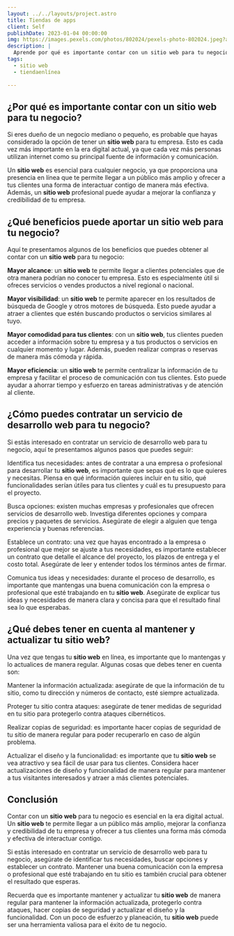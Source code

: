 ```yaml
---
layout: ../../layouts/project.astro
title: Tiendas de apps
client: Self
publishDate: 2023-01-04 00:00:00
img: https://images.pexels.com/photos/802024/pexels-photo-802024.jpeg?auto=compress&cs=tinysrgb&w=1260&h=750&dpr=1
description: |
  Aprende por qué es importante contar con un sitio web para tu negocio y cómo contratar un servicio de desarrollo web para mejorar tu presencia en línea. Descubre los beneficios que puede aportar un sitio web y cómo mantenerlo y actualizarlo para aprovechar al máximo su potencial.
tags:
  - sitio web   
  - tiendaenlínea
  
---
```


## ¿Por qué es importante contar con un **sitio web** para tu negocio?
Si eres dueño de un negocio mediano o pequeño, es probable que hayas considerado la opción de tener un **sitio web** para tu empresa. Esto es cada vez más importante en la era digital actual, ya que cada vez más personas utilizan internet como su principal fuente de información y comunicación.

Un **sitio web** es esencial para cualquier negocio, ya que proporciona una presencia en línea que te permite llegar a un público más amplio y ofrecer a tus clientes una forma de interactuar contigo de manera más efectiva. Además, un **sitio web** profesional puede ayudar a mejorar la confianza y credibilidad de tu empresa.

## ¿Qué beneficios puede aportar un **sitio web** para tu negocio?
Aquí te presentamos algunos de los beneficios que puedes obtener al contar con un **sitio web** para tu negocio:

**Mayor alcance**: un **sitio web** te permite llegar a clientes potenciales que de otra manera podrían no conocer tu empresa. Esto es especialmente útil si ofreces servicios o vendes productos a nivel regional o nacional.

**Mayor visibilidad**: un **sitio web** te permite aparecer en los resultados de búsqueda de Google y otros motores de búsqueda. Esto puede ayudar a atraer a clientes que estén buscando productos o servicios similares al tuyo.

**Mayor comodidad para tus clientes**: con un **sitio web**, tus clientes pueden acceder a información sobre tu empresa y a tus productos o servicios en cualquier momento y lugar. Además, pueden realizar compras o reservas de manera más cómoda y rápida.

**Mayor eficiencia**: un **sitio web** te permite centralizar la información de tu empresa y facilitar el proceso de comunicación con tus clientes. Esto puede ayudar a ahorrar tiempo y esfuerzo en tareas administrativas y de atención al cliente.

## ¿Cómo puedes contratar un servicio de desarrollo web para tu negocio?
Si estás interesado en contratar un servicio de desarrollo web para tu negocio, aquí te presentamos algunos pasos que puedes seguir:

Identifica tus necesidades: antes de contratar a una empresa o profesional para desarrollar tu **sitio web**, es importante que sepas qué es lo que quieres y necesitas. Piensa en qué información quieres incluir en tu sitio, qué funcionalidades serían útiles para tus clientes y cuál es tu presupuesto para el proyecto.

Busca opciones: existen muchas empresas y profesionales que ofrecen servicios de desarrollo web. Investiga diferentes opciones y compara precios y paquetes de servicios. Asegúrate de elegir a alguien que tenga experiencia y buenas referencias.

Establece un contrato: una vez que hayas encontrado a la empresa o profesional que mejor se ajuste a tus necesidades, es importante establecer un contrato que detalle el alcance del proyecto, los plazos de entrega y el costo total. Asegúrate de leer y entender todos los términos antes de firmar.

Comunica tus ideas y necesidades: durante el proceso de desarrollo, es importante que mantengas una buena comunicación con la empresa o profesional que esté trabajando en tu **sitio web**. Asegúrate de explicar tus ideas y necesidades de manera clara y concisa para que el resultado final sea lo que esperabas.

## ¿Qué debes tener en cuenta al mantener y actualizar tu **sitio web**?
Una vez que tengas tu **sitio web** en línea, es importante que lo mantengas y lo actualices de manera regular. Algunas cosas que debes tener en cuenta son:

Mantener la información actualizada: asegúrate de que la información de tu sitio, como tu dirección y números de contacto, esté siempre actualizada.

Proteger tu sitio contra ataques: asegúrate de tener medidas de seguridad en tu sitio para protegerlo contra ataques cibernéticos.

Realizar copias de seguridad: es importante hacer copias de seguridad de tu sitio de manera regular para poder recuperarlo en caso de algún problema.

Actualizar el diseño y la funcionalidad: es importante que tu **sitio web** se vea atractivo y sea fácil de usar para tus clientes. Considera hacer actualizaciones de diseño y funcionalidad de manera regular para mantener a tus visitantes interesados y atraer a más clientes potenciales.

## Conclusión
  Contar con un **sitio web** para tu negocio es esencial en la era digital actual. Un **sitio web** te permite llegar a un público más amplio, mejorar la confianza y credibilidad de tu empresa y ofrecer a tus clientes una forma más cómoda y efectiva de interactuar contigo.

Si estás interesado en contratar un servicio de desarrollo web para tu negocio, asegúrate de identificar tus necesidades, buscar opciones y establecer un contrato. Mantener una buena comunicación con la empresa o profesional que esté trabajando en tu sitio es también crucial para obtener el resultado que esperas.

Recuerda que es importante mantener y actualizar tu **sitio web** de manera regular para mantener la información actualizada, protegerlo contra ataques, hacer copias de seguridad y actualizar el diseño y la funcionalidad. Con un poco de esfuerzo y planeación, tu **sitio web** puede ser una herramienta valiosa para el éxito de tu negocio.




